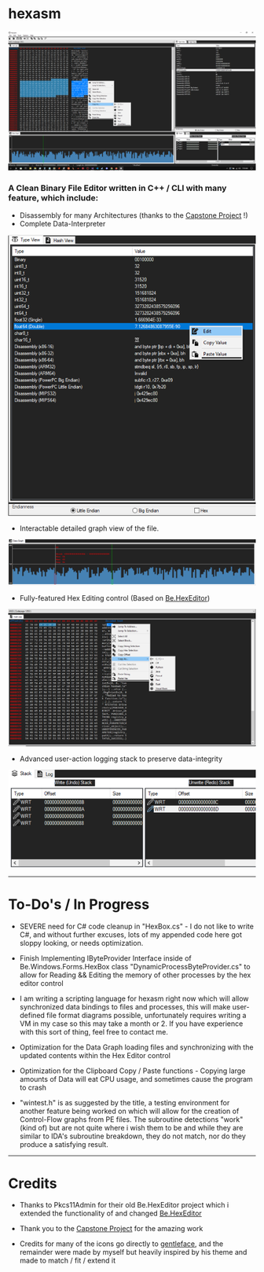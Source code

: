 #                                                                                                       hexasm

![main](img/main.png)

###                 A Clean Binary File Editor written in C++ / CLI with many feature, which include:

*  Disassembly for many Architectures (thanks to the [Capstone Project](https://github.com/capstone-engine/capstone) !)
*  Complete Data-Interpreter

![data_interpreter](img/type_view_scoped.png)

*  Interactable detailed graph view of the file.

![data_graph](img/graph_view_scoped.png)

*  Fully-featured Hex Editing control (Based on [Be.HexEditor](https://github.com/Pkcs11Admin/Be.HexEditor))

![context_hex](img/hex_view_scpoped.png)

*  Advanced user-action logging stack to preserve data-integrity

![undo_redo-stack](img/undo_redo_stack_scoped.png)

---------------------------------------------------------------------------------------------------------------------------------------------------------------------------------------------------------------------------------------------------------------------------------

# To-Do's / In Progress

* SEVERE need for C# code cleanup in "HexBox.cs" - I do not like to write C#, and without further excuses, lots of my appended code here got sloppy looking, or needs optimization.

* Finish Implementing IByteProvider Interface inside of Be.Windows.Forms.HexBox class "DynamicProcessByteProvider.cs" to allow for Reading && Editing the memory of other processes by the hex editor control

* I am writing a scripting language for hexasm right now which will allow synchronized data bindings to files and processes, this will make user-defined file format diagrams possible, unfortunately requires writing a VM in my case so this may take a month or 2. If you have experience with this sort of thing, feel free to contact me.

* Optimization for the Data Graph loading files and synchronizing with the updated contents within the Hex Editor control

* Optimization for the Clipboard Copy / Paste functions - Copying large amounts of Data will eat CPU usage, and sometimes cause the program to crash

* "wintest.h" is as suggested by the title, a testing environment for another feature being worked on which will allow for the creation of Control-Flow graphs from PE files. The subroutine detections "work" (kind of) but are not quite where i wish them to be and while they are similar to IDA's subroutine breakdown, they do not match, nor do they produce a satisfying result.

---------------------------------------------------------------------------------------------------------------------------------------------------------------------------------------------------------------------------------------------------------------------------------

# Credits

* Thanks to Pkcs11Admin for their old Be.HexEditor project which i extended the functionality of and changed [Be.HexEditor](https://github.com/Pkcs11Admin/Be.HexEditor)

* Thank you to the [Capstone Project](https://github.com/capstone-engine/capstone) for the amazing work

* Credits for many of the icons go directly to [gentleface](http://gentleface.com/), and the remainder were made by myself but heavily inspired by his theme and made to match / fit / extend it
